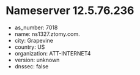 # Nameserver 12.5.76.236

* as_number: 7018
* name: ns1327.ztomy.com.
* city: Grapevine
* country: US
* organization: ATT-INTERNET4
* version: unknown
* dnssec: false
